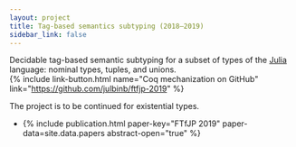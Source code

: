 ```yaml
---
layout: project
title: Tag-based semantics subtyping (2018–2019)
sidebar_link: false
---
```


Decidable tag-based semantic subtyping for a subset of types
of the [Julia](https://julialang.org/) language:
nominal types, tuples, and unions.  
{% include link-button.html name="Coq mechanization on GitHub"
  link="https://github.com/julbinb/ftfjp-2019" %}

The project is to be continued for existential types.

* {% include publication.html paper-key="FTfJP 2019"
    paper-data=site.data.papers abstract-open="true" %}